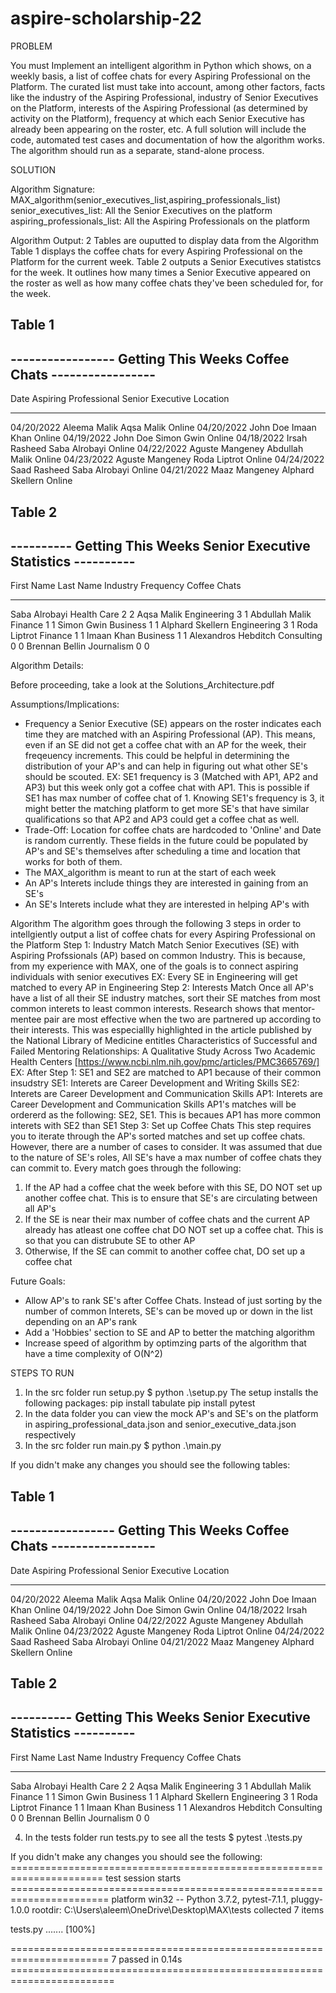# aspire-scholarship-22
PROBLEM

You must Implement an intelligent algorithm in Python which shows, on a weekly basis, a list of coffee chats for every Aspiring Professional on the Platform. The curated list must take into account, among other factors, facts like the industry of the Aspiring Professional, industry of Senior Executives on the Platform, interests of the Aspiring Professional (as determined by activity on the Platform), frequency at which each Senior Executive has already been appearing on the roster, etc. A full solution will include the code, automated test cases and documentation of how the algorithm works. The algorithm should run as a separate, stand-alone process.

SOLUTION

Algorithm Signature:
MAX_algorithm(senior_executives_list,aspiring_professionals_list)
senior_executives_list: All the Senior Executives on the platform
aspiring_professionals_list: All the Aspiring Professionals on the platform


Algorithm Output:
2 Tables are ouputted to display data from the Algorithm
Table 1 displays the coffee chats for every Aspiring Professional on the Platform for the current week.
Table 2 outputs a Senior Executives statistcs for the week. It outlines how many times a Senior Executive appeared on the roster as well as how many coffee chats they've been scheduled for, for the week.

Table 1
-------------------------------------------------------------------
----------------- Getting This Weeks Coffee Chats -----------------
-------------------------------------------------------------------

Date        Aspiring Professional    Senior Executive    Location
----------  -----------------------  ------------------  ----------
04/20/2022  Aleema Malik             Aqsa Malik          Online
04/20/2022  John Doe                 Imaan Khan          Online
04/19/2022  John Doe                 Simon Gwin          Online
04/18/2022  Irsah Rasheed            Saba Alrobayi       Online
04/22/2022  Aguste Mangeney          Abdullah Malik      Online
04/23/2022  Aguste Mangeney          Roda Liptrot        Online
04/24/2022  Saad Rasheed             Saba Alrobayi       Online
04/21/2022  Maaz Mangeney            Alphard Skellern    Online

Table 2
--------------------------------------------------------------------
---------- Getting This Weeks Senior Executive Statistics ----------
--------------------------------------------------------------------

First Name    Last Name    Industry       Frequency    Coffee Chats
------------  -----------  -----------  -----------  --------------
Saba          Alrobayi     Health Care            2               2
Aqsa          Malik        Engineering            3               1
Abdullah      Malik        Finance                1               1
Simon         Gwin         Business               1               1
Alphard       Skellern     Engineering            3               1
Roda          Liptrot      Finance                1               1
Imaan         Khan         Business               1               1
Alexandros    Hebditch     Consulting             0               0
Brennan       Bellin       Journalism             0               0

Algorithm Details:

Before proceeding, take a look at the Solutions_Architecture.pdf 

Assumptions/Implications:
- Frequency a Senior Executive (SE) appears on the roster indicates each time they are matched with an Aspiring Professional (AP). This means, even if an SE did not get a coffee chat with an AP for the week, their freqeuency increments. This could be helpful in determining the distribution of your AP's and can help in figuring out what other SE's should be scouted. 
EX: SE1 frequency is 3 (Matched with AP1, AP2 and AP3) but this week only got a coffee chat with AP1. This is possible if SE1 has max number of coffee chat of 1. Knowing SE1's frequency is 3, it might better the matching platform to get more SE's that have similar qualifications so that AP2 and AP3 could get a coffee chat as well.
- Trade-Off: Location for coffee chats are hardcoded to 'Online' and Date is random currently. These fields in the future could be populated by AP's and SE's themselves after scheduling a time and location that works for both of them.
- The MAX_algorithm is meant to run at the start of each week
- An AP's Interets include things they are interested in gaining from an SE's 
- An SE's Interets include what they are interested in helping AP's with

Algorithm
The algorithm goes through the following 3 steps in order to intellgiently output a list of coffee chats for every Aspiring Professional on the Platform
Step 1: Industry Match
Match Senior Executives (SE) with Aspiring Profssionals (AP) based on common Industry. This is because, from my experience with MAX, one of the goals is to connect aspiring individuals with senior executives
EX: Every SE in Engineering will get matched to every AP in Engineering
Step 2: Interests Match
Once all AP's have a list of all their SE industry matches, sort their SE matches from most common interets to least common interests. Research shows that mentor-mentee pair are most effective when the two are partnered up according to their interests. This was especiallly highlighted in the article published by the National Library of Medicine entitles Characteristics of Successful and Failed Mentoring Relationships: A Qualitative Study Across Two Academic Health Centers [https://www.ncbi.nlm.nih.gov/pmc/articles/PMC3665769/]
EX: After Step 1: SE1 and SE2 are matched to AP1 because of their common insudstry
    SE1: Interets are Career Development and Writing Skills
    SE2: Interets are Career Development and Communication Skills
    AP1: Interets are Career Development and Communication Skills
    AP1's matches will be ordererd as the following: SE2, SE1. This is becaues AP1 has more common interets with SE2 than SE1
Step 3: Set up Coffee Chats
This step requires you to iterate through the AP's sorted matches and set up coffee chats. However, there are a number of cases to consider. It was assumed that due to the nature of SE's roles, All SE's have a max number of coffee chats they can commit to. Every match goes through the following:
1) If the AP had a coffee chat the week before with this SE, DO NOT set up another coffee chat. This is to ensure that SE's are circulating between all AP's
2) If the SE is near their max number of coffee chats and the current AP already has atleast one coffee chat DO NOT set up a coffee chat. This is so that you can distrubute SE to other AP
3) Otherwise, If the SE can commit to another coffee chat, DO set up a coffee chat

Future Goals:
- Allow AP's to rank SE's after Coffee Chats. Instead of just sorting by the number of common Interets, SE's can be moved up or down in the list depending on an AP's rank
- Add a 'Hobbies' section to SE and AP to better the matching algorithm
- Increase speed of algorithm by optimzing parts of the algorithm that have a time complexity of O(N^2) 

STEPS TO RUN
1) In the src folder run setup.py
$  python .\setup.py
The setup installs the following packages:
pip install tabulate
pip install pytest
2) In the data folder you can view the mock AP's and SE's on the platform in aspiring_professional_data.json and senior_executive_data.json respectively
3) In the src folder run main.py
$ python .\main.py

If you didn't make any changes you should see the following tables:

Table 1
-------------------------------------------------------------------
----------------- Getting This Weeks Coffee Chats -----------------
-------------------------------------------------------------------

Date        Aspiring Professional    Senior Executive    Location
----------  -----------------------  ------------------  ----------
04/20/2022  Aleema Malik             Aqsa Malik          Online
04/20/2022  John Doe                 Imaan Khan          Online
04/19/2022  John Doe                 Simon Gwin          Online
04/18/2022  Irsah Rasheed            Saba Alrobayi       Online
04/22/2022  Aguste Mangeney          Abdullah Malik      Online
04/23/2022  Aguste Mangeney          Roda Liptrot        Online
04/24/2022  Saad Rasheed             Saba Alrobayi       Online
04/21/2022  Maaz Mangeney            Alphard Skellern    Online

Table 2
--------------------------------------------------------------------
---------- Getting This Weeks Senior Executive Statistics ----------
--------------------------------------------------------------------

First Name    Last Name    Industry       Frequency    Coffee Chats
------------  -----------  -----------  -----------  --------------
Saba          Alrobayi     Health Care            2               2
Aqsa          Malik        Engineering            3               1
Abdullah      Malik        Finance                1               1
Simon         Gwin         Business               1               1
Alphard       Skellern     Engineering            3               1
Roda          Liptrot      Finance                1               1
Imaan         Khan         Business               1               1
Alexandros    Hebditch     Consulting             0               0
Brennan       Bellin       Journalism             0               0

4) In the tests folder run tests.py to see all the tests
$ pytest .\tests.py 

If you didn't make any changes you should see the following:
====================================================================== test session starts =======================================================================
platform win32 -- Python 3.7.2, pytest-7.1.1, pluggy-1.0.0
rootdir: C:\Users\aleem\OneDrive\Desktop\MAX\tests
collected 7 items

tests.py .......                                                                                                                                            [100%]

======================================================================= 7 passed in 0.14s ======================================================================== 